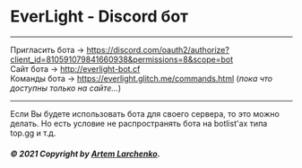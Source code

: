 # EverLight - Discord бот

-------------------------------------------
Пригласить бота -> https://discord.com/oauth2/authorize?client_id=810591079841660938&permissions=8&scope=bot <br>
Сайт бота -> http://everlight-bot.cf <br>
Команды бота -> https://everlight.glitch.me/commands.html (*пока что доступны только на сайте...*)

-------------------------------------------

Если Вы будете использовать бота для своего сервера, то это можно делать. Но есть условие не распространять бота на botlist'ах типа top.gg и т.д. <br>
###### **&copy; 2021 Copyright by <a href="https://artem-009.github.io/" target="blank">Artem Larchenko</a>.**
